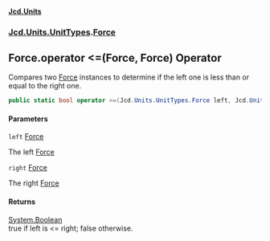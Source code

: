 #### [Jcd.Units](index.md 'index')
### [Jcd.Units.UnitTypes](Jcd.Units.UnitTypes.md 'Jcd.Units.UnitTypes').[Force](Jcd.Units.UnitTypes.Force.md 'Jcd.Units.UnitTypes.Force')

## Force.operator <=(Force, Force) Operator

Compares two [Force](Jcd.Units.UnitTypes.Force.md 'Jcd.Units.UnitTypes.Force') instances to determine if the left one is less than or equal to the right one.

```csharp
public static bool operator <=(Jcd.Units.UnitTypes.Force left, Jcd.Units.UnitTypes.Force right);
```
#### Parameters

<a name='Jcd.Units.UnitTypes.Force.op_LessThanOrEqual(Jcd.Units.UnitTypes.Force,Jcd.Units.UnitTypes.Force).left'></a>

`left` [Force](Jcd.Units.UnitTypes.Force.md 'Jcd.Units.UnitTypes.Force')

The left [Force](Jcd.Units.UnitTypes.Force.md 'Jcd.Units.UnitTypes.Force')

<a name='Jcd.Units.UnitTypes.Force.op_LessThanOrEqual(Jcd.Units.UnitTypes.Force,Jcd.Units.UnitTypes.Force).right'></a>

`right` [Force](Jcd.Units.UnitTypes.Force.md 'Jcd.Units.UnitTypes.Force')

The right [Force](Jcd.Units.UnitTypes.Force.md 'Jcd.Units.UnitTypes.Force')

#### Returns
[System.Boolean](https://docs.microsoft.com/en-us/dotnet/api/System.Boolean 'System.Boolean')  
true if left is <= right; false otherwise.